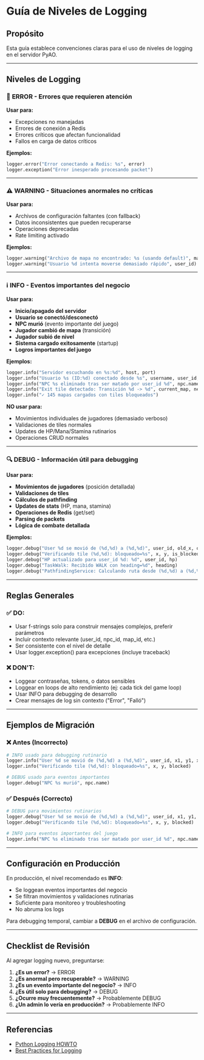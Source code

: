 # Guía de Niveles de Logging

## Propósito

Esta guía establece convenciones claras para el uso de niveles de logging en el servidor PyAO.

---

## Niveles de Logging

### 🔴 **ERROR** - Errores que requieren atención

**Usar para:**
- Excepciones no manejadas
- Errores de conexión a Redis
- Errores críticos que afectan funcionalidad
- Fallos en carga de datos críticos

**Ejemplos:**
```python
logger.error("Error conectando a Redis: %s", error)
logger.exception("Error inesperado procesando packet")
```

---

### ⚠️  **WARNING** - Situaciones anormales no críticas

**Usar para:**
- Archivos de configuración faltantes (con fallback)
- Datos inconsistentes que pueden recuperarse
- Operaciones deprecadas
- Rate limiting activado

**Ejemplos:**
```python
logger.warning("Archivo de mapa no encontrado: %s (usando default)", map_file)
logger.warning("Usuario %d intenta moverse demasiado rápido", user_id)
```

---

### ℹ️  **INFO** - Eventos importantes del negocio

**Usar para:**
- **Inicio/apagado del servidor**
- **Usuario se conectó/desconectó**
- **NPC murió** (evento importante del juego)
- **Jugador cambió de mapa** (transición)
- **Jugador subió de nivel**
- **Sistema cargado exitosamente** (startup)
- **Logros importantes del juego**

**Ejemplos:**
```python
logger.info("Servidor escuchando en %s:%d", host, port)
logger.info("Usuario %s (ID:%d) conectado desde %s", username, user_id, address)
logger.info("NPC %s eliminado tras ser matado por user_id %d", npc.name, user_id)
logger.info("Exit tile detectado: Transición %d -> %d", current_map, new_map)
logger.info("✓ 145 mapas cargados con tiles bloqueados")
```

**NO usar para:**
- Movimientos individuales de jugadores (demasiado verboso)
- Validaciones de tiles normales
- Updates de HP/Mana/Stamina rutinarios
- Operaciones CRUD normales

---

### 🔍 **DEBUG** - Información útil para debugging

**Usar para:**
- **Movimientos de jugadores** (posición detallada)
- **Validaciones de tiles**
- **Cálculos de pathfinding**
- **Updates de stats** (HP, mana, stamina)
- **Operaciones de Redis** (get/set)
- **Parsing de packets**
- **Lógica de combate detallada**

**Ejemplos:**
```python
logger.debug("User %d se movió de (%d,%d) a (%d,%d)", user_id, old_x, old_y, new_x, new_y)
logger.debug("Verificando tile (%d,%d): bloqueado=%s", x, y, is_blocked)
logger.debug("HP actualizado para user_id %d: %d", user_id, hp)
logger.debug("TaskWalk: Recibido WALK con heading=%d", heading)
logger.debug("PathfindingService: Calculando ruta desde (%d,%d) a (%d,%d)", x1, y1, x2, y2)
```

---

## Reglas Generales

### ✅ **DO:**
- Usar f-strings solo para construir mensajes complejos, preferir parámetros
- Incluir contexto relevante (user_id, npc_id, map_id, etc.)
- Ser consistente con el nivel de detalle
- Usar logger.exception() para excepciones (incluye traceback)

### ❌ **DON'T:**
- Loggear contraseñas, tokens, o datos sensibles
- Loggear en loops de alto rendimiento (ej: cada tick del game loop)
- Usar INFO para debugging de desarrollo
- Crear mensajes de log sin contexto ("Error", "Falló")

---

## Ejemplos de Migración

### ❌ **Antes (Incorrecto)**
```python
# INFO usado para debugging rutinario
logger.info("User %d se movió de (%d,%d) a (%d,%d)", user_id, x1, y1, x2, y2)
logger.info("Verificando tile (%d,%d): bloqueado=%s", x, y, blocked)

# DEBUG usado para eventos importantes
logger.debug("NPC %s murió", npc.name)
```

### ✅ **Después (Correcto)**
```python
# DEBUG para movimientos rutinarios
logger.debug("User %d se movió de (%d,%d) a (%d,%d)", user_id, x1, y1, x2, y2)
logger.debug("Verificando tile (%d,%d): bloqueado=%s", x, y, blocked)

# INFO para eventos importantes del juego
logger.info("NPC %s eliminado tras ser matado por user_id %d", npc.name, user_id)
```

---

## Configuración en Producción

En producción, el nivel recomendado es **INFO**:
- Se loggean eventos importantes del negocio
- Se filtran movimientos y validaciones rutinarias
- Suficiente para monitoreo y troubleshooting
- No abruma los logs

Para debugging temporal, cambiar a **DEBUG** en el archivo de configuración.

---

## Checklist de Revisión

Al agregar logging nuevo, preguntarse:

1. **¿Es un error?** → ERROR
2. **¿Es anormal pero recuperable?** → WARNING
3. **¿Es un evento importante del negocio?** → INFO
4. **¿Es útil solo para debugging?** → DEBUG
5. **¿Ocurre muy frecuentemente?** → Probablemente DEBUG
6. **¿Un admin lo vería en producción?** → Probablemente INFO

---

## Referencias

- [Python Logging HOWTO](https://docs.python.org/3/howto/logging.html)
- [Best Practices for Logging](https://docs.python-guide.org/writing/logging/)
